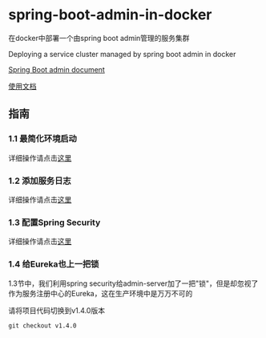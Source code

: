 # spring-boot-admin-in-docker
在docker中部署一个由spring boot admin管理的服务集群 

Deploying a service cluster managed by spring boot admin in docker

[Spring Boot admin document](http://codecentric.github.io/spring-boot-admin/2.0.2/#getting-started)

[使用文档](https://github.com/liumapp/spring-boot-admin-in-docker/wiki)

## 指南

### 1.1 最简化环境启动

详细操作请点击[这里](https://github.com/liumapp/spring-boot-admin-in-docker/wiki/1.1-%E6%9C%80%E7%AE%80%E5%8C%96%E7%8E%AF%E5%A2%83%E5%90%AF%E5%8A%A8)

### 1.2 添加服务日志

详细操作请点击[这里](https://github.com/liumapp/spring-boot-admin-in-docker/wiki/1.2-%E6%B7%BB%E5%8A%A0%E6%9C%8D%E5%8A%A1%E6%97%A5%E5%BF%97)

### 1.3 配置Spring Security

详细操作请点击[这里](https://github.com/liumapp/spring-boot-admin-in-docker/wiki/1.3-%E9%85%8D%E7%BD%AESpring-Security)

### 1.4 给Eureka也上一把锁

1.3节中，我们利用spring security给admin-server加了一把"锁"，但是却忽视了作为服务注册中心的Eureka，这在生产环境中是万万不可的

请将项目代码切换到v1.4.0版本

    git checkout v1.4.0
    
    
    
    





